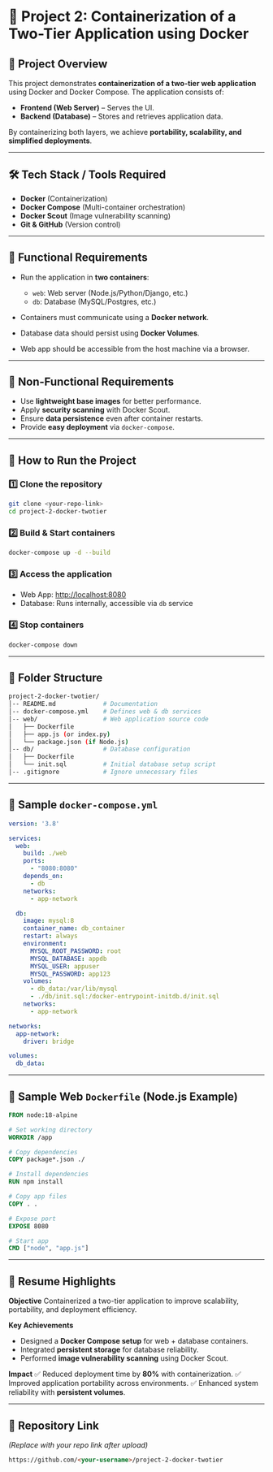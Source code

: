 # 🐳 Project 2: Containerization of a Two-Tier Application using Docker

## 📌 Project Overview

This project demonstrates **containerization of a two-tier web application** using Docker and Docker Compose.
The application consists of:

* **Frontend (Web Server)** – Serves the UI.
* **Backend (Database)** – Stores and retrieves application data.

By containerizing both layers, we achieve **portability, scalability, and simplified deployments**.

---

## 🛠️ Tech Stack / Tools Required

* **Docker** (Containerization)
* **Docker Compose** (Multi-container orchestration)
* **Docker Scout** (Image vulnerability scanning)
* **Git & GitHub** (Version control)

---

## 📂 Functional Requirements

* Run the application in **two containers**:

  * `web`: Web server (Node.js/Python/Django, etc.)
  * `db`: Database (MySQL/Postgres, etc.)
* Containers must communicate using a **Docker network**.
* Database data should persist using **Docker Volumes**.
* Web app should be accessible from the host machine via a browser.

---

## 📂 Non-Functional Requirements

* Use **lightweight base images** for better performance.
* Apply **security scanning** with Docker Scout.
* Ensure **data persistence** even after container restarts.
* Provide **easy deployment** via `docker-compose`.

---

## 🚀 How to Run the Project

### 1️⃣ Clone the repository

```bash
git clone <your-repo-link>
cd project-2-docker-twotier
```

### 2️⃣ Build & Start containers

```bash
docker-compose up -d --build
```

### 3️⃣ Access the application

* Web App: [http://localhost:8080](http://localhost:8080)
* Database: Runs internally, accessible via `db` service

### 4️⃣ Stop containers

```bash
docker-compose down
```

---

## 📖 Folder Structure

```bash
project-2-docker-twotier/
│-- README.md             # Documentation
│-- docker-compose.yml    # Defines web & db services
│-- web/                  # Web application source code
│   ├── Dockerfile
│   ├── app.js (or index.py)
│   └── package.json (if Node.js)
│-- db/                   # Database configuration
│   ├── Dockerfile
│   └── init.sql          # Initial database setup script
│-- .gitignore            # Ignore unnecessary files
```

---

## 📝 Sample `docker-compose.yml`

```yaml
version: '3.8'

services:
  web:
    build: ./web
    ports:
      - "8080:8080"
    depends_on:
      - db
    networks:
      - app-network

  db:
    image: mysql:8
    container_name: db_container
    restart: always
    environment:
      MYSQL_ROOT_PASSWORD: root
      MYSQL_DATABASE: appdb
      MYSQL_USER: appuser
      MYSQL_PASSWORD: app123
    volumes:
      - db_data:/var/lib/mysql
      - ./db/init.sql:/docker-entrypoint-initdb.d/init.sql
    networks:
      - app-network

networks:
  app-network:
    driver: bridge

volumes:
  db_data:
```

---

## 📝 Sample Web `Dockerfile` (Node.js Example)

```dockerfile
FROM node:18-alpine

# Set working directory
WORKDIR /app

# Copy dependencies
COPY package*.json ./

# Install dependencies
RUN npm install

# Copy app files
COPY . .

# Expose port
EXPOSE 8080

# Start app
CMD ["node", "app.js"]
```

---

## 📝 Resume Highlights

**Objective**
Containerized a two-tier application to improve scalability, portability, and deployment efficiency.

**Key Achievements**

* Designed a **Docker Compose setup** for web + database containers.
* Integrated **persistent storage** for database reliability.
* Performed **image vulnerability scanning** using Docker Scout.

**Impact**
✅ Reduced deployment time by **80%** with containerization.
✅ Improved application portability across environments.
✅ Enhanced system reliability with **persistent volumes**.

---

## 🔗 Repository Link

*(Replace with your repo link after upload)*

```md
https://github.com/<your-username>/project-2-docker-twotier
```
